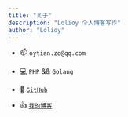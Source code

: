 ```yaml
---
title: "关于"
description: "Lolioy 个人博客写作"
author: "Lolioy"
---
```


<!--more-->

- 📫 `oytian.zq@qq.com`

- 💻 `PHP` && `Golang`

- 👏 [`GitHub`](https://github.com/Lolioy/)

- 👍 [`我的博客`](http://www.lolioy.top)
